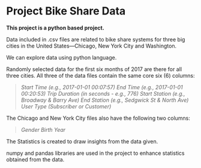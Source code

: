 # Project Bike Share Data
__This project is a python based project.__

Data included in .csv files are related to bike share systems for three big  cities in the United States—Chicago, New York City and Washington.

We can explore data using python language.

Randomly selected data for the first six months of 2017 are there for all three cities. All three of the data files contain the same core six (6) columns:


>_Start Time (e.g., 2017-01-01 00:07:57)
End Time (e.g., 2017-01-01 00:20:53)
Trip Duration (in seconds - e.g., 776)
Start Station (e.g., Broadway & Barry Ave)
End Station (e.g., Sedgwick St & North Ave)
User Type (Subscriber or Customer)_

The Chicago and New York City files also have the following two columns:

> _Gender
Birth Year_


The Statistics is created to draw insights from the data given.

numpy and pandas libraries are used in the project to enhance statistics obtained from the data.
